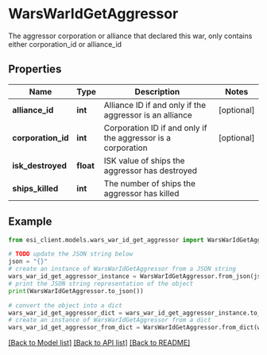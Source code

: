 # WarsWarIdGetAggressor

The aggressor corporation or alliance that declared this war, only contains either corporation_id or alliance_id

## Properties

Name | Type | Description | Notes
------------ | ------------- | ------------- | -------------
**alliance_id** | **int** | Alliance ID if and only if the aggressor is an alliance | [optional] 
**corporation_id** | **int** | Corporation ID if and only if the aggressor is a corporation | [optional] 
**isk_destroyed** | **float** | ISK value of ships the aggressor has destroyed | 
**ships_killed** | **int** | The number of ships the aggressor has killed | 

## Example

```python
from esi_client.models.wars_war_id_get_aggressor import WarsWarIdGetAggressor

# TODO update the JSON string below
json = "{}"
# create an instance of WarsWarIdGetAggressor from a JSON string
wars_war_id_get_aggressor_instance = WarsWarIdGetAggressor.from_json(json)
# print the JSON string representation of the object
print(WarsWarIdGetAggressor.to_json())

# convert the object into a dict
wars_war_id_get_aggressor_dict = wars_war_id_get_aggressor_instance.to_dict()
# create an instance of WarsWarIdGetAggressor from a dict
wars_war_id_get_aggressor_from_dict = WarsWarIdGetAggressor.from_dict(wars_war_id_get_aggressor_dict)
```
[[Back to Model list]](../README.md#documentation-for-models) [[Back to API list]](../README.md#documentation-for-api-endpoints) [[Back to README]](../README.md)


